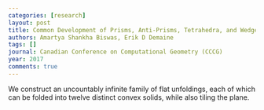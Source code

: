 ```yaml
---
categories: [research]
layout: post
title: Common Development of Prisms, Anti-Prisms, Tetrahedra, and Wedges
authors: Amartya Shankha Biswas, Erik D Demaine
tags: []
journal: Canadian Conference on Computational Geometry (CCCG)
year: 2017
comments: true
---
```

We construct an uncountably infinite family of flat unfoldings, each of which can be folded into twelve distinct convex solids, while also tiling the plane.
